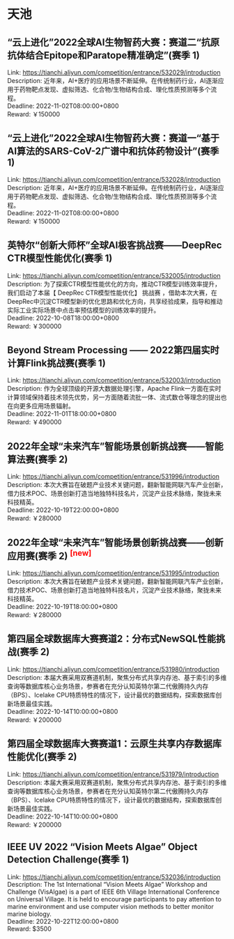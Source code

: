 # 天池



## “云上进化”2022全球AI生物智药大赛：赛道二“抗原抗体结合Epitope和Paratope精准确定”(赛季 1)

Link: https://tianchi.aliyun.com/competition/entrance/532029/introduction  
Description: 近年来，AI+医疗的应用场景不断延伸。在传统制药行业，AI逐渐应用于药物靶点发现、虚拟筛选、化合物/生物结构合成、理化性质预测等多个流程。  
Deadline: 2022-11-02T08:00:00+0800  
Reward: ￥150000  


## “云上进化”2022全球AI生物智药大赛：赛道一“基于AI算法的SARS-CoV-2广谱中和抗体药物设计”(赛季 1)

Link: https://tianchi.aliyun.com/competition/entrance/532028/introduction  
Description: 近年来，AI+医疗的应用场景不断延伸。在传统制药行业，AI逐渐应用于药物靶点发现、虚拟筛选、化合物/生物结构合成、理化性质预测等多个流程。  
Deadline: 2022-11-02T08:00:00+0800  
Reward: ￥150000  


## 英特尔“创新大师杯”全球AI极客挑战赛——DeepRec CTR模型性能优化(赛季 1)

Link: https://tianchi.aliyun.com/competition/entrance/532005/introduction  
Description: 为了探索CTR模型性能优化的方向，推动CTR模型训练效率提升，我们启动了本届【 DeepRec CTR模型性能优化】 挑战赛 ，借助本次大赛，在DeepRec中沉淀CTR模型新的优化思路和优化方向，共享经验成果，指导和推动实际工业实际场景中点击率预估模型的训练效率的提升。  
Deadline: 2022-10-08T18:00:00+0800  
Reward: ￥300000  


## Beyond Stream Processing —— 2022第四届实时计算Flink挑战赛(赛季 1)

Link: https://tianchi.aliyun.com/competition/entrance/532003/introduction  
Description: 作为全球顶级的开源大数据处理引擎，Apache Flink一方面在实时计算领域保持着技术领先优势，另一方面随着流批一体、流式数仓等理念的提出也在向更多应用场景辐射。  
Deadline: 2022-11-01T18:00:00+0800  
Reward: ￥490000  


## 2022年全球“未来汽车”智能场景创新挑战赛——智能算法赛(赛季 2)

Link: https://tianchi.aliyun.com/competition/entrance/531996/introduction  
Description: 本次大赛旨在破题产业技术关键问题，翻新智能网联汽车产业创新，借力技术POC、场景创新打造当地独特科技名片，沉淀产业技术脉络，聚拢未来科技精英。  
Deadline: 2022-10-19T22:00:00+0800  
Reward: ￥280000  


## 2022年全球“未来汽车”智能场景创新挑战赛——创新应用赛(赛季 2) <sup style="color:red">[new]<sup>  

Link: https://tianchi.aliyun.com/competition/entrance/531995/introduction  
Description: 本次大赛旨在破题产业技术关键问题，翻新智能网联汽车产业创新，借力技术POC、场景创新打造当地独特科技名片，沉淀产业技术脉络，聚拢未来科技精英。  
Deadline: 2022-10-19T18:00:00+0800  
Reward: ￥280000  


## 第四届全球数据库大赛赛道2：分布式NewSQL性能挑战(赛季 2)

Link: https://tianchi.aliyun.com/competition/entrance/531980/introduction  
Description: 本届大赛采用双赛道机制，聚焦分布式共享内存池、基于索引的多维查询等数据库核心业务场景，参赛者在充分认知英特尔第二代傲腾持久内存（BPS）、Icelake CPU特质特性的情况下，设计最优的数据结构，探索数据库创新场景最佳实践。  
Deadline: 2022-10-14T10:00:00+0800  
Reward: ￥200000  


## 第四届全球数据库大赛赛道1：云原生共享内存数据库性能优化(赛季 2)

Link: https://tianchi.aliyun.com/competition/entrance/531979/introduction  
Description: 本届大赛采用双赛道机制，聚焦分布式共享内存池、基于索引的多维查询等数据库核心业务场景，参赛者在充分认知英特尔第二代傲腾持久内存（BPS）、Icelake CPU特质特性的情况下，设计最优的数据结构，探索数据库创新场景最佳实践。  
Deadline: 2022-10-14T10:00:00+0800  
Reward: ￥200000  


## IEEE UV 2022 “Vision Meets Algae” Object Detection Challenge(赛季 1)

Link: https://tianchi.aliyun.com/competition/entrance/532036/introduction  
Description: The 1st International “Vision Meets Algae” Workshop and Challenge (VisAlgae) is a part of IEEE 6th Village International Conference on Universal Village. It is held to encourage participants to pay attention to marine environment and use computer vision methods to better monitor marine biology.  
Deadline: 2022-10-22T12:00:00+0800  
Reward: $3500  

